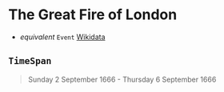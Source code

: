 # The Great Fire of London

* _equivalent_ `Event` [Wikidata](http://www.wikidata.org/entity/Q164679)

## `TimeSpan`
> Sunday 2 September 1666 - Thursday 6 September 1666

